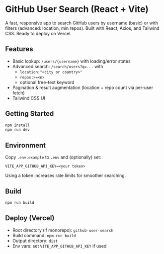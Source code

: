 # GitHub User Search (React + Vite)

A fast, responsive app to search GitHub users by username (basic) or with filters (advanced: location, min repos). Built with React, Axios, and Tailwind CSS. Ready to deploy on Vercel.

## Features
- Basic lookup: `/users/{username}` with loading/error states
- Advanced search: `/search/users?q=...` with
  - `location:"<city or country>"`
  - `repos:>=<n>`
  - optional free-text keyword
- Pagination & result augmentation (location + repo count via per-user fetch)
- Tailwind CSS UI

## Getting Started
```bash
npm install
npm run dev
```

## Environment
Copy `.env.example` to `.env` and (optionally) set:
```
VITE_APP_GITHUB_API_KEY=<your token>
```
Using a token increases rate limits for smoother searching.

## Build
```bash
npm run build
```

## Deploy (Vercel)
- Root directory (if monorepo): `github-user-search`
- Build command: `npm run build`
- Output directory: `dist`
- Env vars: set `VITE_APP_GITHUB_API_KEY` if used
